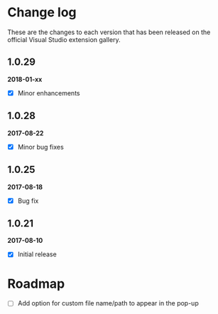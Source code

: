 # Change log

These are the changes to each version that has been released on the official Visual Studio extension gallery.

## 1.0.29
**2018-01-xx**
- [x] Minor enhancements

## 1.0.28
**2017-08-22**
- [x] Minor bug fixes

## 1.0.25
**2017-08-18**
- [x] Bug fix

## 1.0.21
**2017-08-10**
- [x] Initial release

# Roadmap
- [ ] Add option for custom file name/path to appear in the pop-up
